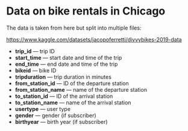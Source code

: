 ﻿# Data on bike rentals in Chicago








The data is taken from here but split into multiple files:



https://www.kaggle.com/datasets/jacopoferretti/divvybikes-2019-data

* **trip_id** — trip ID  
* **start_time** — start date and time of the trip  
* **end_time** — end date and time of the trip  
* **bikeid** — bike ID  
* **tripduration** — trip duration in minutes  
* **from_station_id** — ID of the departure station  
* **from_station_name** — name of the departure station  
* **to_station_id** — ID of the arrival station  
* **to_station_name** — name of the arrival station  
* **usertype** — user type  
* **gender** — gender (if subscriber)  
* **birthyear** — birth year (if subscriber)  

